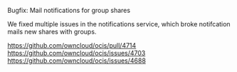 Bugfix: Mail notifications for group shares

We fixed multiple issues in the notifications service, which broke notifcation
mails new shares with groups.

https://github.com/owncloud/ocis/pull/4714
https://github.com/owncloud/ocis/issues/4703
https://github.com/owncloud/ocis/issues/4688
